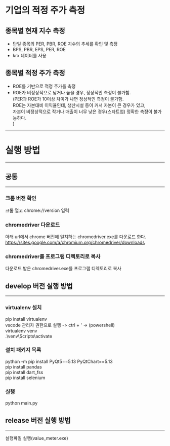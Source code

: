 # 기업의 적정 주가 측정
## 종목별 현재 지수 측정
 - 단일 종목의 PER, PBR, ROE 지수의 추세를 확인 및 측정    
 - BPS, PBR, EPS, PER, ROE  
 - krx 데이터를 사용  
## 종목별 적정 주가 측정
 - ROE를 기반으로 적정 주가를 측정
 - ROE가 비정상적으로 낮거나 높을 경우, 정상적인 측정이 불가함.  
 (PER과 ROE가 10이상 차이가 나면 정상적인 측정이 불가함.  
 ROE는 자본대비 이익율인데, 생산시설 등이 커서 자본이 큰 경우가 있고,  
 자본이 비정상적으로 작거나 매출이 너무 낮은 경우(스타트업) 정확한 측정이 불가능하다.  
 )  
  
-----------------------
# 실행 방법  
-----------------------
## 공통  
-----------------------
### 크롬 버전 확인  
크롬 열고 chrome://version 입력  
  
### chromedriver 다운로드
아래 url에서 chrome 버전에 일치하는 chromedriver.exe를 다운로드 한다.  
https://sites.google.com/a/chromium.org/chromedriver/downloads  
  
### chromedriver를 프로그램 디렉토리로 복사  
다운로드 받은 chromedriver.exe를 프로그램 디렉토리로 복사  
  
## develop 버전 실행 방법  
-----------------------  
### virtualenv 설치  
pip install virtualenv  
vscode 관리자 권한으로 실행 -> ctrl + ' -> (powershell)  
virtualenv venv  
.\venv\Scripts\activate  
  
### 설치 패키지 목록  
python -m pip install PyQt5==5.13 PyQtChart==5.13  
pip install pandas  
pip install dart_fss  
pip install selenium  
  
### 실행  
python main.py  
  
  
## release 버전 실행 방법  
------------------------  
실행파일 실행(value_meter.exe)  
  